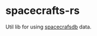 # spacecrafts-rs

Util lib for using [spacecrafsdb](https://github.com/bmflynn/spacecraftsdb) data.
